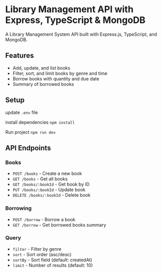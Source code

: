 # Library Management API with Express, TypeScript & MongoDB

A Library Management System API built with Express.js, TypeScript, and MongoDB.

## Features

-   Add, update, and list books
-   Filter, sort, and limit books by genre and time
-   Borrow books with quantity and due date
-   Summary of borrowed books

## Setup

update `.env` file

install dependencies `npm install`

Run project `npm run dev`

## API Endpoints

### Books

-   `POST /books` - Create a new book
-   `GET /books` - Get all books
-   `GET /books/:bookId` - Get book by ID
-   `PUT /books/:bookId` - Update book
-   `DELETE /books/:bookId` - Delete book

### Borrowing

-   `POST /borrow` - Borrow a book
-   `GET /borrow` - Get borrowed books summary

### Query

-   `filter` - Filter by genre
-   `sort` - Sort order (asc/desc)
-   `sortBy` - Sort field (default: createdAt)
-   `limit` - Number of results (default: 10)
